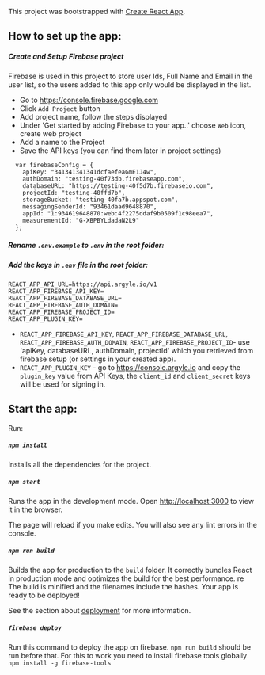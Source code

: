 This project was bootstrapped with [Create React App](https://github.com/facebook/create-react-app).

## How to set up the app:

##### Create and Setup Firebase project

Firebase is used in this project to store user Ids, Full Name and Email in the user list, so the users added to this app only would be displayed in the list.

- Go to https://console.firebase.google.com
- Click `Add Project` button
- Add project name, follow the steps displayed
- Under 'Get started by adding Firebase to your app..' choose `Web` icon, create web project
- Add a name to the Project
- Save the API keys (you can find them later in project settings)

```
  var firebaseConfig = {
    apiKey: "341341341341dcfaefeaGmE1J4w",
    authDomain: "testing-40f73db.firebaseapp.com",
    databaseURL: "https://testing-40f5d7b.firebaseio.com",
    projectId: "testing-40ffd7b",
    storageBucket: "testing-40fa7b.appspot.com",
    messagingSenderId: "93461daad9648870",
    appId: "1:934619648870:web:4f2275ddaf9b0509f1c98eea7",
    measurementId: "G-XBPBYLdadaN2L9"
  };
```

##### Rename `.env.example` to `.env` in the root folder:

##### Add the keys in `.env` file in the root folder:

```
REACT_APP_API_URL=https://api.argyle.io/v1
REACT_APP_FIREBASE_API_KEY=
REACT_APP_FIREBASE_DATABASE_URL=
REACT_APP_FIREBASE_AUTH_DOMAIN=
REACT_APP_FIREBASE_PROJECT_ID=
REACT_APP_PLUGIN_KEY=
```

- `REACT_APP_FIREBASE_API_KEY`, `REACT_APP_FIREBASE_DATABASE_URL`, `REACT_APP_FIREBASE_AUTH_DOMAIN`, `REACT_APP_FIREBASE_PROJECT_ID`- use 'apiKey, databaseURL, authDomain, projectId' which you retrieved from firebase setup (or settings in your created app).
- `REACT_APP_PLUGIN_KEY` - go to https://console.argyle.io and copy the `plugin_key` value from API Keys, the `client_id` and `client_secret` keys will be used for signing in.

## Start the app:

Run:

##### `npm install`

Installs all the dependencies for the project.

##### `npm start`

Runs the app in the development mode.
Open [http://localhost:3000](http://localhost:3000) to view it in the browser.

The page will reload if you make edits.
You will also see any lint errors in the console.

##### `npm run build`

Builds the app for production to the `build` folder.
It correctly bundles React in production mode and optimizes the build for the best performance.
re
The build is minified and the filenames include the hashes.
Your app is ready to be deployed!

See the section about [deployment](https://facebook.github.io/create-react-app/docs/deployment) for more information.

##### `firebase deploy`

Run this command to deploy the app on firebase. `npm run build` should be run before that.
For this to work you need to install firebase tools globally
`npm install -g firebase-tools`

